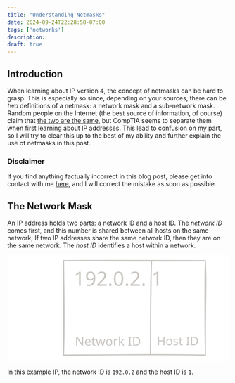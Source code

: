```yaml
---
title: "Understanding Netmasks"
date: 2024-09-24T22:28:58-07:00
tags: ['networks']
description: 
draft: true
---
```


## Introduction

When learning about IP version 4, the concept of netmasks can be hard to grasp. This is especially so since, depending on your sources, there can be *two* definitions of a netmask: a network mask and a sub-network mask. Random people on the Internet (the best source of information, of course) claim that [the two are the same](https://superuser.com/questions/315352/what-is-the-difference-between-a-subnet-mask-and-a-netmask), but CompTIA seems to separate them when first learning about IP addresses. This lead to confusion on my part, so I will try to clear this up to the best of my ability and further explain the use of netmasks in this post.

### Disclaimer

If you find anything factually incorrect in this blog post, please get into contact with me [here](#contact), and I will correct the mistake as soon as possible.

## The Network Mask

An IP address holds two parts: a network ID and a host ID. The *network ID* comes first, and this number is shared between all hosts on the same network; If two IP addresses share the same network ID, then they are on the same network. The *host ID* identifies a host within a network.

![](images/simple-netmask-example.excalidraw.svg)

In this example IP, the network ID is `192.0.2` and the host ID is `1`.
